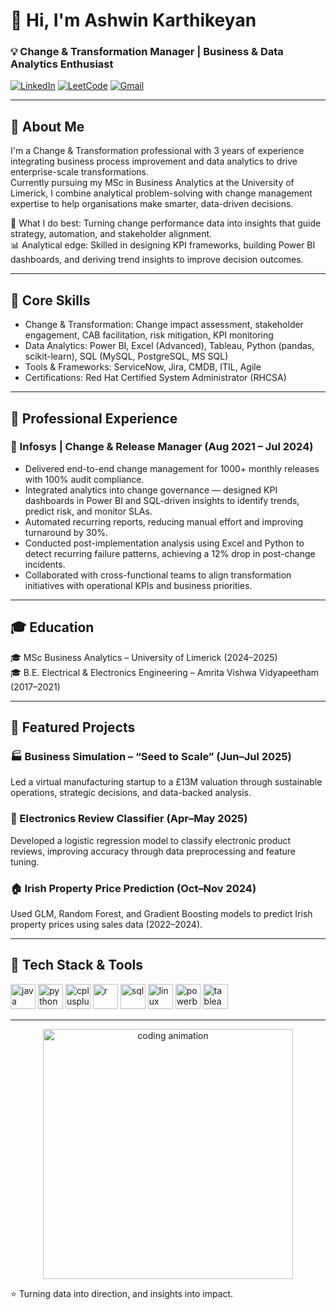# 👋 Hi, I'm Ashwin Karthikeyan  
### 💡 Change & Transformation Manager | Business & Data Analytics Enthusiast  

[![LinkedIn](https://img.shields.io/badge/LinkedIn-ashwin--kar-blue?style=flat-square&logo=linkedin)](https://www.linkedin.com/in/ashwin-kar/)
[![LeetCode](https://img.shields.io/badge/LeetCode-ashwink27-orange?style=flat-square&logo=leetcode)](https://leetcode.com/u/ashwink27/)
[![Gmail](https://img.shields.io/badge/Email-ashwinkmdu%40gmail.com-red?style=flat-square&logo=gmail)](mailto:ashwinkmdu@gmail.com)

---

## 🚀 About Me  

I'm a Change & Transformation professional with 3 years of experience integrating business process improvement and data analytics to drive enterprise-scale transformations.  
Currently pursuing my MSc in Business Analytics at the University of Limerick, I combine analytical problem-solving with change management expertise to help organisations make smarter, data-driven decisions.  

💼 What I do best: Turning change performance data into insights that guide strategy, automation, and stakeholder alignment.  
📊 Analytical edge: Skilled in designing KPI frameworks, building Power BI dashboards, and deriving trend insights to improve decision outcomes.  

---

## 🧠 Core Skills  

- Change & Transformation: Change impact assessment, stakeholder engagement, CAB facilitation, risk mitigation, KPI monitoring  
- Data Analytics: Power BI, Excel (Advanced), Tableau, Python (pandas, scikit-learn), SQL (MySQL, PostgreSQL, MS SQL)  
- Tools & Frameworks: ServiceNow, Jira, CMDB, ITIL, Agile  
- Certifications: Red Hat Certified System Administrator (RHCSA)  

---

## 💼 Professional Experience  

### 🏢 Infosys | Change & Release Manager (Aug 2021 – Jul 2024)  
- Delivered end-to-end change management for 1000+ monthly releases with 100% audit compliance.  
- Integrated analytics into change governance — designed KPI dashboards in Power BI and SQL-driven insights to identify trends, predict risk, and monitor SLAs.  
- Automated recurring reports, reducing manual effort and improving turnaround by 30%.  
- Conducted post-implementation analysis using Excel and Python to detect recurring failure patterns, achieving a 12% drop in post-change incidents.  
- Collaborated with cross-functional teams to align transformation initiatives with operational KPIs and business priorities.  

---

## 🎓 Education  

🎓 MSc Business Analytics – University of Limerick (2024–2025)  
🎓 B.E. Electrical & Electronics Engineering – Amrita Vishwa Vidyapeetham (2017–2021)  

---

## 🧩 Featured Projects  

### 🏭 Business Simulation – “Seed to Scale” (Jun–Jul 2025)  
Led a virtual manufacturing startup to a £13M valuation through sustainable operations, strategic decisions, and data-backed analysis.

### 💬 Electronics Review Classifier (Apr–May 2025)  
Developed a logistic regression model to classify electronic product reviews, improving accuracy through data preprocessing and feature tuning.

### 🏠 Irish Property Price Prediction (Oct–Nov 2024)  
Used GLM, Random Forest, and Gradient Boosting models to predict Irish property prices using sales data (2022–2024).  

---

## 🧰 Tech Stack & Tools  

<p align="left">
  <img src="https://cdn.jsdelivr.net/gh/devicons/devicon/icons/java/java-original.svg" alt="java" width="40" height="40"/>
  <img src="https://cdn.jsdelivr.net/gh/devicons/devicon/icons/python/python-original.svg" alt="python" width="40" height="40"/>
  <img src="https://cdn.jsdelivr.net/gh/devicons/devicon/icons/cplusplus/cplusplus-original.svg" alt="cplusplus" width="40" height="40"/>
  <img src="https://cdn.jsdelivr.net/gh/devicons/devicon/icons/r/r-original.svg" alt="r" width="40" height="40"/>
  <img src="https://cdn.jsdelivr.net/gh/devicons/devicon/icons/mysql/mysql-original.svg" alt="sql" width="40" height="40"/>
  <img src="https://cdn.jsdelivr.net/gh/devicons/devicon/icons/linux/linux-original.svg" alt="linux" width="40" height="40"/>
  <img src="https://upload.wikimedia.org/wikipedia/commons/c/cf/New_Power_BI_Logo.svg" alt="powerbi" width="40" height="40"/>
  <img src="https://cdn.worldvectorlogo.com/logos/tableau-software.svg" alt="tableau" width="40" height="40"/>
</p>

---

<p align="center">
  <img src="https://raw.githubusercontent.com/abhisheknaiidu/abhisheknaiidu/master/code.gif" width="400" alt="coding animation">
</p>

⭐ Turning data into direction, and insights into impact.
